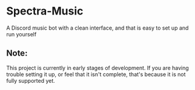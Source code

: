 # Spectra-Music
A Discord music bot with a clean interface, and that is easy to set up and run yourself

## Note:
This project is currently in early stages of development. If you are having trouble setting it up, or feel that it isn't complete, that's because it is not fully supported yet.
